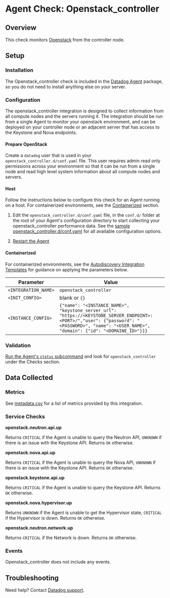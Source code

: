 # Agent Check: Openstack_controller

## Overview

This check monitors [Openstack][1] from the controller node.

## Setup
### Installation

The Openstack_controller check is included in the [Datadog Agent][2] package, so you do not need to install anything else on your server.

### Configuration

The openstack_controller integration is designed to collect information from all compute nodes and the servers running it. The integration should be run from a single Agent to monitor your openstack environment, and can be deployed on your controller node or an adjacent server that has access to the Keystone and Nova endpoints.

#### Prepare OpenStack

Create a `datadog` user that is used in your `openstack_controller.d/conf.yaml` file. This user requires admin read only permissions across your environment so that it can be run from a single node and read high level system information about all compute nodes and servers.

#### Host

Follow the instructions below to configure this check for an Agent running on a host. For containerized environments, see the [Containerized](#containerized) section.

1. Edit the `openstack_controller.d/conf.yaml` file, in the `conf.d/` folder at the root of your
   Agent's configuration directory to start collecting your openstack_controller performance data.
   See the [sample openstack_controller.d/conf.yaml][2] for all available configuration options.

2. [Restart the Agent][3]

#### Containerized
For containerized environments, see the [Autodiscovery Integration Templates][4] for guidance on applying the parameters below.

| Parameter            | Value                                                                                                                                                                                       |
|----------------------|---------------------------------------------------------------------------------------------------------------------------------------------------------------------------------------------|
| `<INTEGRATION_NAME>` | `openstack_controller`                                                                                                                                                                      |
| `<INIT_CONFIG>`      | blank or `{}`                                                                                                                                                                               |
| `<INSTANCE_CONFIG>`  | `{"name": "<INSTANCE_NAME>", "keystone_server_url": "https://<KEYSTONE_SERVER_ENDPOINT>:<PORT>/","user": {"password": "<PASSWORD>", "name": "<USER_NAME>", "domain": {"id": "<DOMAINE_ID>"}}}` |

### Validation

[Run the Agent's `status` subcommand][5] and look for `openstack_controller` under the Checks section.

## Data Collected

### Metrics

See [metadata.csv][6] for a list of metrics provided by this integration.

### Service Checks
**openstack.neutron.api.up**

Returns `CRITICAL` if the Agent is unable to query the Neutron API, `UNKNOWN` if there is an issue with the Keystone API. Returns `OK` otherwise.

**openstack.nova.api.up**

Returns `CRITICAL` if the Agent is unable to query the Nova API, `UNKNOWN` if there is an issue with the Keystone API. Returns `OK` otherwise.

**openstack.keystone.api.up**

Returns `CRITICAL` if the Agent is unable to query the Keystone API. Returns `OK` otherwise.

**openstack.nova.hypervisor.up**

Returns `UNKNOWN` if the Agent is unable to get the Hypervisor state, `CRITICAL` if the Hypervisor is down. Returns `OK` otherwise.

**openstack.neutron.network.up**

Returns `CRITICAL` if the Network is down. Returns `OK` otherwise.


### Events

Openstack_controller does not include any events.

## Troubleshooting

Need help? Contact [Datadog support][7].

[1]: https://www.openstack.org
[2]: https://github.com/DataDog/integrations-core/blob/master/openstack_controller/datadog_checks/openstack_controller/data/conf.yaml.example
[3]: https://docs.datadoghq.com/agent/guide/agent-commands/?tab=agentv6#start-stop-and-restart-the-agent
[4]: https://docs.datadoghq.com/agent/autodiscovery/integrations/
[5]: https://docs.datadoghq.com/agent/guide/agent-commands/?tab=agentv6#agent-status-and-information
[6]: https://github.com/DataDog/integrations-core/blob/master/openstack_controller/metadata.csv
[7]: https://docs.datadoghq.com/help
